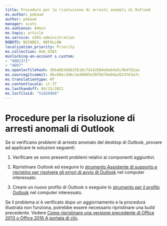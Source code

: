 ```yaml
---
title: Procedure per la risoluzione di arresti anomali di Outlook
ms.author: pebaum
author: pebaum
manager: scotv
ms.audience: Admin
ms.topic: article
ms.service: o365-administration
ROBOTS: NOINDEX, NOFOLLOW
localization_priority: Priority
ms.collection: Adm_O365
munlocking-an-account s.custom:
- "9002371"
- "4607"
ms.openlocfilehash: d5ba863ddb15b18c74142b84e0ab4a5c9bd7b2aa
ms.sourcegitcommit: 8bc60ec34bc1e40685e3976576e04a2623f63a7c
ms.translationtype: HT
ms.contentlocale: it-IT
ms.lasthandoff: 04/15/2021
ms.locfileid: "51826968"
---
```

# <a name="outlook-crash-troubleshooting-steps"></a>Procedure per la risoluzione di arresti anomali di Outlook

Se si verificano problemi di arresto anomalo del desktop di Outlook, provare ad applicare le soluzioni seguenti:

1. Verificare se sono presenti problemi relativi ai componenti aggiuntivi.

2. Ripristinare Outlook ed eseguire lo [strumento Assistente di supporto e ripristino per risolvere gli errori di avvio di Outlook](https://aka.ms/SaRA-OutlookWontStart) nel computer interessato.

3. Creare un nuovo profilo di Outlook o eseguire lo [strumento per il profilo Outlook](https://aka.ms/SaRA-OutlookSetupProfile) nel computer interessato.

Se il problema si è verificato dopo un aggiornamento e la procedura illustrata non funziona, potrebbe essere necessario ripristinare una build precedente. Vedere [Come ripristinare una versione precedente di Office 2013 o Office 2016 A portata di clic](https://support.microsoft.com/help/2770432).
